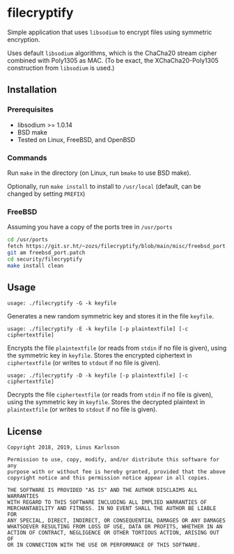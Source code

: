 # filecryptify

Simple application that uses `libsodium` to encrypt files using symmetric encryption.

Uses default `libsodium` algorithms, which is the ChaCha20 stream cipher combined with Poly1305 as MAC.
(To be exact, the XChaCha20-Poly1305 construction from `libsodium` is used.)

## Installation

### Prerequisites

 - libsodium >= 1.0.14
 - BSD make
 - Tested on Linux, FreeBSD, and OpenBSD

### Commands

Run `make` in the directory (on Linux, run `bmake` to use BSD make).

Optionally, run `make install` to install to `/usr/local` (default, can be changed by setting `PREFIX`)

### FreeBSD

Assuming you have a copy of the ports tree in `/usr/ports`

```sh
cd /usr/ports
fetch https://git.sr.ht/~zozs/filecryptify/blob/main/misc/freebsd_port.patch
git am freebsd_port.patch
cd security/filecryptify
make install clean
```

## Usage

`usage: ./filecryptify -G -k keyfile`

Generates a new random symmetric key and stores it in the file `keyfile`.

`usage: ./filecryptify -E -k keyfile [-p plaintextfile] [-c ciphertextfile]`

Encrypts the file `plaintextfile` (or reads from `stdin` if no file is given), using the symmetric key in `keyfile`.
Stores the encrypted ciphertext in `ciphertextfile` (or writes to `stdout` if no file is given).

`usage: ./filecryptify -D -k keyfile [-p plaintextfile] [-c ciphertextfile]`

Decrypts the file `ciphertextfile` (or reads from `stdin` if no file is given), using the symmetric key in `keyfile`.
Stores the decrypted plaintext in `plaintextfile` (or writes to `stdout` if no file is given).

## License

```
Copyright 2018, 2019, Linus Karlsson

Permission to use, copy, modify, and/or distribute this software for any
purpose with or without fee is hereby granted, provided that the above
copyright notice and this permission notice appear in all copies.

THE SOFTWARE IS PROVIDED "AS IS" AND THE AUTHOR DISCLAIMS ALL WARRANTIES
WITH REGARD TO THIS SOFTWARE INCLUDING ALL IMPLIED WARRANTIES OF
MERCHANTABILITY AND FITNESS. IN NO EVENT SHALL THE AUTHOR BE LIABLE FOR
ANY SPECIAL, DIRECT, INDIRECT, OR CONSEQUENTIAL DAMAGES OR ANY DAMAGES
WHATSOEVER RESULTING FROM LOSS OF USE, DATA OR PROFITS, WHETHER IN AN
ACTION OF CONTRACT, NEGLIGENCE OR OTHER TORTIOUS ACTION, ARISING OUT OF
OR IN CONNECTION WITH THE USE OR PERFORMANCE OF THIS SOFTWARE.
```

